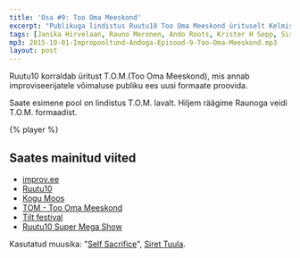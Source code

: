 ```yaml
---
title: 'Osa #9: Too Oma Meeskond'
excerpt: "Publikuga lindistus Ruutu10 Too Oma Meeskond ürituselt Kelmis. Hiljem räägime Raunoga veidi T.O.M.-ist."
tags: [Janika Hirvelaan, Rauno Meronen, Ando Roots, Krister H Sepp, Siret Tuula, Toivo Värbu]
mp3: 2015-10-01-Impropooltund-Andoga-Episood-9-Too-Oma-Meeskond.mp3
layout: post
---
```


Ruutu10 korraldab üritust T.O.M.(Too Oma Meeskond), mis annab improviseerijatele võimaluse publiku ees uusi formaate proovida.

Saate esimene pool on lindistus T.O.M. lavalt. Hiljem räägime Raunoga veidi T.O.M. formaadist.

{% player %}

## Saates mainitud viited

- [improv.ee](http://improv.ee)
- [Ruutu10](http://ruutu10.ee)
- [Kogu Moos](http://improv.ee/trupid/kogu-moos)
- [TOM - Too Oma Meeskond](https://www.facebook.com/events/1629241343960094)
- [Tilt festival](http://improfestival.ee)
- [Ruutu10 Super Mega Show](http://improv.ee/events/ruutu10-chicagost)

Kasutatud muusika: "[Self Sacrifice](https://www.youtube.com/watch?v=LjjgHJSVhEg)", [Siret Tuula](https://www.facebook.com/siretest?fref=ts).
